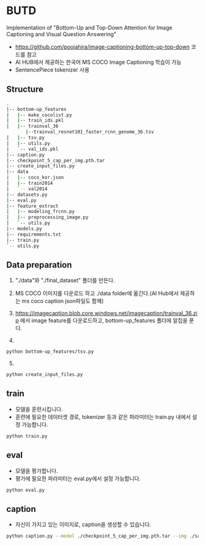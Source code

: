 # BUTD
Implementation of "Bottom-Up and Top-Down Attention for Image Captioning and Visual Question Answering"

* https://github.com/poojahira/image-captioning-bottom-up-top-down 코드를 참고
* AI HUB에서 제공하는 한국어 MS COCO Image Captioning 학습이 가능
* SentencePiece tokenizer 사용



## Structure
```bash
.
|-- bottom-up_features
|   |-- make_cocolist.py
|   |-- train_ids.pkl
|   |-- trainval_36
       |--trainval_resnet101_faster_rcnn_genome_36.tsv
|   |-- tsv.py
|   |-- utils.py
|   `-- val_ids.pkl
|-- caption.py
|-- checkpoint_5_cap_per_img.pth.tar
|-- create_input_files.py
|-- data
|   |-- coco_kor.json
|   |-- train2014
|   `-- val2014
|-- datasets.py
|-- eval.py
|-- feature_extract
|   |-- modeling_frcnn.py
|   |-- preprocessing_image.py
|   `-- utils.py
|-- models.py
|-- requirements.txt
|-- train.py
`-- utils.py
```

## Data preparation
1. "./data"와 "./final_dataset" 폴더를 만든다.

2. MS COCO 이미지를 다운로드 하고 ./data folder에 옮긴다.(AI Hub에서 제공하는 ms coco caption json파일도 함께)

3. https://imagecaption.blob.core.windows.net/imagecaption/trainval_36.zip 에서 image feature를 다운로드하고, bottom-up_features 폴더에 알집을 푼다.

4.
```bash
python bottom-up_features/tsv.py
```

5.
```bash
python create_input_files.py
```
## train
* 모델을 훈련시킵니다.
* 훈련에 필요한 데이터셋 경로, tokenizer 등과 같은 파라미터는 train.py 내에서 설정 가능합니다.
```bash
python train.py
```
## eval
* 모델을 평가합니다.
* 평가에 필요한 파라미터는 eval.py에서 설정 가능합니다.
```bash
python eval.py
```
## caption
* 자신이 가지고 있는 이미지로, caption을 생성할 수 있습니다.
```bash
python caption.py --model ./checkpoint_5_cap_per_img.pth.tar --img ./sample.jpg
```
